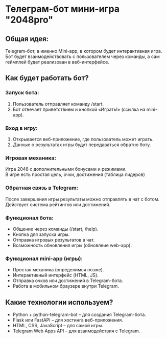 # Телеграм-бот мини-игра "2048pro"

## Общая идея:
Telegram-бот, а именно Mini-app, в котором будет интерактивная игра. Бот будет взаимодействовать с пользователем через команды, а сам геймплей будет реализован в веб-интерфейсе.

## Как будет работать бот?
### Запуск бота:
1. Пользователь отправляет команду /start.
2. Бот отвечает приветствием и кнопкой «Играть!» (ссылка на mini-app).

### Вход в игру:
1. Открывается веб-приложение, где пользователь может играть.
2. Данные о результатах игры будут передаваться обратно боту.

### Игровая механика:
Игра 2048 с дополнительными бонусами и режимами.  
В игре есть простая цель, очки, достижения (таблица лидеров)

### Обратная связь в Telegram:
После завершения игры результаты можно отправлять в чат с ботом.  
Действует система рейтингов или достижений.

### Функционал бота:
- Общение через команды (/start, /help).
- Кнопка для запуска игры.
- Отправка игровых результатов в чат.
- Возможность обновления игры (обновлеие web-app).

### Функционал mini-app (игры):
- Простая механика (определимся позже).
- Интерактивный интерфейс (HTML, JS).
- Отправка очков или достижений в Telegram-бота.
- Работа в мобильном браузере внутри Telegram.

## Какие технологии используем?
- Python + python-telegram-bot – для создания Telegram-бота.
- Flask или FastAPI – для хостинга веб-приложения.
- HTML, CSS, JavaScript – для самой игры.
- Telegram Web Apps API – для взаимодействия с Telegram.
